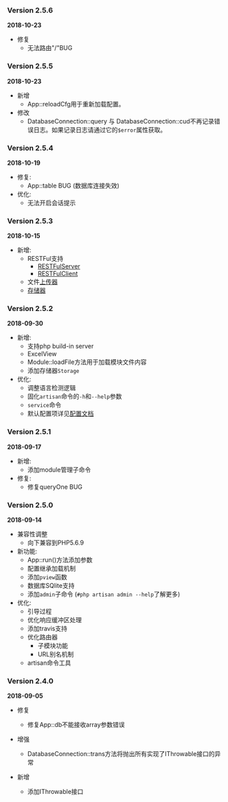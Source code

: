 ### Version 2.5.6
**2018-10-23**

* 修复
    * 无法路由"/"BUG

### Version 2.5.5
**2018-10-23**

* 新增
    * App::reloadCfg用于重新加载配置。
* 修改
    * DatabaseConnection::query 与 DatabaseConnection::cud不再记录错误日志。如果记录日志请通过它的`$error`属性获取。
    
### Version 2.5.4
**2018-10-19**

* 修复:
    * App::table BUG (数据库连接失效)
* 优化:
    * 无法开启会话提示

### Version 2.5.3
**2018-10-15**

* 新增:
    * RESTFul支持
        * [RESTFulServer](https://www.wulaphp.com/guide/restful/server.html)
        * [RESTFulClient](https://www.wulaphp.com/guide/restful/client.html)
    * 文件[上传器](https://www.wulaphp.com/guide/utils/uploader)
    * [存储器](https://www.wulaphp.com/guide/utils/storage)
    
### Version 2.5.2
**2018-09-30**

* 新增:
    * 支持php build-in server
    * ExcelView
    * Module::loadFile方法用于加载模块文件内容
    * 添加存储器`Storage`
* 优化:
    * 调整语言检测逻辑
    * 固化`artisan`命令的`-h`和`--help`参数
    * `service`命令
    * 默认配置项详见[配置文档](http://www.wulaphp.com/guide/config/cfg.html)

### Version 2.5.1
**2018-09-17**
* 新增:
    * 添加module管理子命令
* 修复:
    * 修复queryOne BUG


### Version 2.5.0
**2018-09-14**
* 兼容性调整
    * 向下兼容到PHP5.6.9
* 新功能:
    * App::run()方法添加参数
    * 配置继承加载机制
    * 添加`pview`函数
    * 数据库SQlite支持
    * 添加`admin`子命令 (`#php artisan admin --help`了解更多)
* 优化:
    * 引导过程
    * 优化响应缓冲区处理
    * 添加travis支持
    * 优化路由器
        * 子模块功能
        * URL别名机制
    * artisan命令工具

### Version 2.4.0
**2018-09-05**
* 修复
    * 修复App::db不能接收array参数错误

* 增强
    * DatabaseConnection::trans方法将抛出所有实现了IThrowable接口的异常
* 新增
    * 添加IThrowable接口